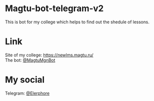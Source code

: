 # Magtu-bot-telegram-v2
This is bot for my college which helps to find out the shedule of lessons.
# Link 
Site of my college: https://newlms.magtu.ru/<br>
The bot: [@MagtuMgnBot](http://t.me/MagtuMgnBot)
# My social
Telegram: [@Elerphore](https://t.me/elerphore)
